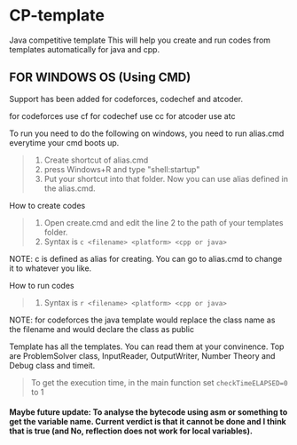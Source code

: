 # CP-template
Java competitive template
This will help you create and run codes from templates automatically for java and cpp.

## FOR WINDOWS OS (Using CMD)
Support has been added for codeforces, codechef and atcoder.

for codeforces use cf
for codechef use cc
for atcoder use atc

To run you need to do the following on windows, you need to run alias.cmd everytime your cmd boots up.
> 1. Create shortcut of alias.cmd
> 2. press Windows+R and type "shell:startup"
> 3. Put your shortcut into that folder. Now you can use alias defined in the alias.cmd.

How to create codes
> 1. Open create.cmd and edit the line 2 to the path of your templates folder.
> 2. Syntax is ```c <filename> <platform> <cpp or java>```

  NOTE: c is defined as alias for creating. You can go to alias.cmd to change it to whatever you like.

How to run codes
> 1. Syntax is ```r <filename> <platform> <cpp or java>```

NOTE: for codeforces the java template would replace the class name as the filename and would declare the class as public

Template has all the templates. You can read them at your convinence.
Top are ProblemSolver class, InputReader, OutputWriter, Number Theory and Debug class and timeit.

> To get the execution time, in the main function set ```checkTimeELAPSED=0``` to 1

#### Maybe future update:  To analyse the bytecode using asm or something to get the variable name. Current verdict is that it cannot be done and I think that is true (and No, reflection does not work for local variables).
